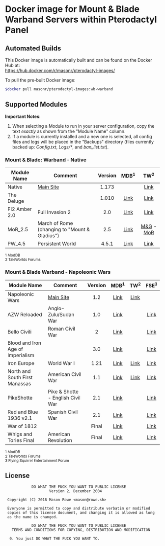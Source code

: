 # Docker image for Mount & Blade Warband Servers within Pterodactyl Panel

## Automated Builds

This Docker image is automatically built and can be found on the Docker Hub at:  
	https://hub.docker.com/r/masonr/pterodactyl-images/

To pull the pre-built Docker image:  
```bash
$docker pull masonr/pterodactyl-images:wb-warband
```

## Supported Modules

**Important Notes**: 
1. When selecting a Module to run in your server configuration, copy the text _exactly_ as shown from the "Module Name" column. 
2. If a module is currently installed and a new one is selected, all config files and logs will be placed in the "Backups" directory (files currently backed up: _Config.txt_, _Logs/*_, and _ban\_list.txt_).

### Mount & Blade: Warband - Native

| Module Name | Comment | Version | MDB<sup>1</sup> | TW<sup>2</sup> |
| --- | --- | :---: | :---: | :---: |
| Native | [Main Site](https://www.taleworlds.com/en/Games/Warband) | 1.173 | | [Link](https://www.taleworlds.com/en/Games/Warband) |
| The Deluge | | 1.010 | [Link](http://www.moddb.com/mods/the-deluge) | [Link](https://forums.taleworlds.com/index.php?board=274.0) |
| FI2 Amber 2.0 | Full Invasion 2 | 2.0 | [Link](http://www.moddb.com/mods/full-invasion-2) | [Link](https://forums.taleworlds.com/index.php/board,325.0.html) |
| MoR_2.5 | March of Rome (changing to "Mount & Gladius") | 2.5 | [Link](http://www.moddb.com/mods/march-of-rome) | [M&G](https://forums.taleworlds.com/index.php/board,268.0.html) - [MoR](https://forums.taleworlds.com/index.php/board,358.0.html) |
| PW_4.5 | Persistent World | 4.5.1 | [Link](http://www.moddb.com/mods/persistent-world-mod) | [Link](https://forums.taleworlds.com/index.php/board,184.0.html) |

<sup>1 ModDB</sup>  
<sup>2 TaleWorlds Forums</sup>  

### Mount & Blade Warband - Napoleonic Wars

| Module Name | Comment | Version | MDB<sup>1</sup> | TW<sup>2</sup> | FSE<sup>3</sup> |
| --- | --- | :---: | :---: | :---: | :---: |
| Napoleonic Wars | [Main Site](https://www.taleworlds.com/en/Games/NapoleonicWars) | 1.2 | [Link](http://www.moddb.com/games/mountblade-warband-napoleonic-wars) | [Link](https://forums.taleworlds.com/index.php/board,280.0.html) | |
| AZW Reloaded | Anglo-Zulu/Sudan War | 1.0 | [Link](http://www.moddb.com/mods/azw-reloaded) | | [Link](https://www.fsegames.eu/forum/index.php?board=95.0) |
| Bello Civili | Roman Civil War | 2 | [Link](http://www.moddb.com/mods/bello-civili-the-roman-civil-war) | | [Link](https://www.fsegames.eu/forum/index.php?board=118.0) |
| Blood and Iron Age of Imperialism | | 3.0 | [Link](http://www.moddb.com/mods/blood-and-iron) | | [Link](https://www.fsegames.eu/forum/index.php?board=111.0) |
| Iron Europe | World War I | 1.21 | [Link](http://www.moddb.com/mods/iron-europe-ww1-mod) | [Link](https://forums.taleworlds.com/index.php?board=352.0) | [Link](https://www.fsegames.eu/forum/index.php?board=127.0) |
| North and South First Manassas | American Civil War | 1.1 | [Link](http://www.moddb.com/mods/north-south-first-manassas) | [Link](https://forums.taleworlds.com/index.php/board,309.0.html) | [Link](https://www.fsegames.eu/forum/index.php?board=34.0) |
| PikeShotte | Pike & Shotte - English Civil War | 2.1 | [Link](http://www.moddb.com/mods/pike-shotte-english-civil-war) | | [Link](https://www.fsegames.eu/forum/index.php?board=183.0) |
| Red and Blue 1936 v2.1 | Spanish Civil  War | 2.1 | [Link](http://www.moddb.com/mods/red-and-blue-1936) | | [Link](https://www.fsegames.eu/forum/index.php?board=136.0) |
| War of 1812 | | Final | [Link](http://www.moddb.com/mods/the-war-of-1812) | | [Link](https://www.fsegames.eu/forum/index.php?board=139.0) |
| Whigs and Tories Final | American Revolution | Final | [Link](http://www.moddb.com/mods/whigs-and-tories) | | [Link](https://www.fsegames.eu/forum/index.php?board=150.0) |

<sup>1 ModDB</sup>  
<sup>2 TaleWorlds Forums</sup>  
<sup>3 Flying Squirrel Entertainment Forum</sup>      

## License
```
            DO WHAT THE FUCK YOU WANT TO PUBLIC LICENSE
                    Version 2, December 2004

 Copyright (C) 2018 Mason Rowe <mason@rowe.sh>

 Everyone is permitted to copy and distribute verbatim or modified
 copies of this license document, and changing it is allowed as long
 as the name is changed.

            DO WHAT THE FUCK YOU WANT TO PUBLIC LICENSE
   TERMS AND CONDITIONS FOR COPYING, DISTRIBUTION AND MODIFICATION

  0. You just DO WHAT THE FUCK YOU WANT TO.
```
